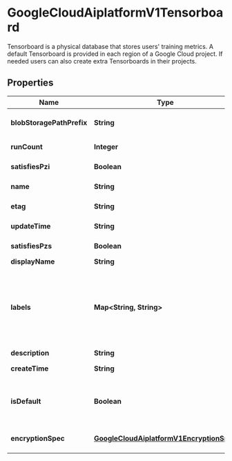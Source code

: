 

# GoogleCloudAiplatformV1Tensorboard

Tensorboard is a physical database that stores users' training metrics. A default Tensorboard is provided in each region of a Google Cloud project. If needed users can also create extra Tensorboards in their projects.

## Properties

| Name | Type | Description | Notes |
|------------ | ------------- | ------------- | -------------|
|**blobStoragePathPrefix** | **String** | Output only. Consumer project Cloud Storage path prefix used to store blob data, which can either be a bucket or directory. Does not end with a &#39;/&#39;. |  [optional] [readonly] |
|**runCount** | **Integer** | Output only. The number of Runs stored in this Tensorboard. |  [optional] [readonly] |
|**satisfiesPzi** | **Boolean** | Output only. Reserved for future use. |  [optional] [readonly] |
|**name** | **String** | Output only. Name of the Tensorboard. Format: &#x60;projects/{project}/locations/{location}/tensorboards/{tensorboard}&#x60; |  [optional] [readonly] |
|**etag** | **String** | Used to perform a consistent read-modify-write updates. If not set, a blind \&quot;overwrite\&quot; update happens. |  [optional] |
|**updateTime** | **String** | Output only. Timestamp when this Tensorboard was last updated. |  [optional] [readonly] |
|**satisfiesPzs** | **Boolean** | Output only. Reserved for future use. |  [optional] [readonly] |
|**displayName** | **String** | Required. User provided name of this Tensorboard. |  [optional] |
|**labels** | **Map&lt;String, String&gt;** | The labels with user-defined metadata to organize your Tensorboards. Label keys and values can be no longer than 64 characters (Unicode codepoints), can only contain lowercase letters, numeric characters, underscores and dashes. International characters are allowed. No more than 64 user labels can be associated with one Tensorboard (System labels are excluded). See https://goo.gl/xmQnxf for more information and examples of labels. System reserved label keys are prefixed with \&quot;aiplatform.googleapis.com/\&quot; and are immutable. |  [optional] |
|**description** | **String** | Description of this Tensorboard. |  [optional] |
|**createTime** | **String** | Output only. Timestamp when this Tensorboard was created. |  [optional] [readonly] |
|**isDefault** | **Boolean** | Used to indicate if the TensorBoard instance is the default one. Each project &amp; region can have at most one default TensorBoard instance. Creation of a default TensorBoard instance and updating an existing TensorBoard instance to be default will mark all other TensorBoard instances (if any) as non default. |  [optional] |
|**encryptionSpec** | [**GoogleCloudAiplatformV1EncryptionSpec**](GoogleCloudAiplatformV1EncryptionSpec.md) | Customer-managed encryption key spec for a Tensorboard. If set, this Tensorboard and all sub-resources of this Tensorboard will be secured by this key. |  [optional] |



